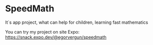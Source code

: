 # SpeedMath
It`s app project, what can help for children, learning fast mathematics

You can try my project on site Expo:
https://snack.expo.dev/@egorvergun/speedmath
